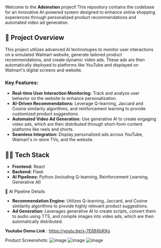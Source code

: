 Welcome to the **Adeinstien** project! This repository contains the codebase for an innovative AI-powered system designed to enhance online shopping experiences through personalized product recommendations and automated video ad generation.

## 🚀 Project Overview

This project utilizes advanced AI technologies to monitor user interactions on a simulated Walmart website, generate tailored product recommendations, and create dynamic video ads. These ads are then automatically deployed to platforms like YouTube and displayed on Walmart's digital screens and website.

### Key Features:
- **Real-time User Interaction Monitoring:** Track and analyze user behavior on the website to enhance personalization.
- **AI-Driven Recommendations:** Leverage Q-learning, Jaccard and Cosine similarity algorithms, and reinforcement learning to provide customized product suggestions.
- **Automated Video Ad Generation:** Use generative AI to create engaging video ads, which are then distributed through short-form content platforms like reels and shorts.
- **Seamless Integration:** Display personalized ads across YouTube, Walmart's in-store TVs, and the website.

## 🧑‍💻 Tech Stack

- **Frontend:** React
- **Backend:** Flask
- **AI Pipelines:** Python (including Q-learning, Reinforcement Learning, Generative AI)

🧠 AI Pipeline Details
- **Recommendation Engine:** Utilizes Q-learning, Jaccard, and Cosine similarity algorithms to provide highly relevant product suggestions.
- **Ad Generation:** Leverages generative AI to create scripts, convert them to audio using TTS, and compile images into video ads, which are then automatically distributed.

**Youtube Demo Link** : https://youtu.be/x-7E68XbRXg

Product Screenshots:
![image](https://github.com/user-attachments/assets/77cac4f0-ea66-4f26-9db6-98db6953d168)
![image](https://github.com/user-attachments/assets/764b695a-686b-4cb4-932f-18e9fcfcd258)
![image](https://github.com/user-attachments/assets/711c3bb0-4dd2-481b-b92f-4566c976685a)

